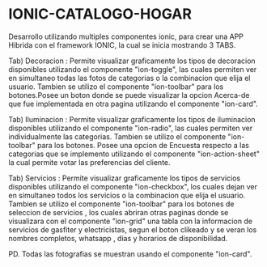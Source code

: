 # IONIC-CATALOGO-HOGAR

Desarrollo utilizando multiples componentes ionic, para crear 
una APP Hibrida con el framework IONIC, la cual se inicia mostrando 3 TABS.

Tab)  Decoracion : Permite visualizar graficamente los tipos de decoracion
                  disponibles utilizando el componente "ion-toggle",
  las cuales permiten ver en simultaneo todas las fotos de categorias
  o la combinacion que elija el usuario. Tambien se utilizo el componente 
  "ion-toolbar" para los botones.Posee un boton donde se puede visualizar 
  la opcion Acerca-de que fue implementada en otra pagina utilizando
  el componente "ion-card".
  
  Tab)  Iluminacion : Permite visualizar graficamente los tipos de iluminacion
                  disponibles utilizando el componente "ion-radio",
  las cuales permiten ver individualmente las categorias.
  Tambien se utilizo el componente   "ion-toolbar" para los botones.
  Posee una opcion de Encuesta respecto a las categorias que se implemento
  utilizando el componente "ion-action-sheet" la cual permite votar las preferencias
  del cliente. 
  
  
Tab) Servicios : Permite visualizar graficamente los tipos de servicios
                  disponibles utilizando el componente "ion-checkbox",
  los cuales dejan ver en simultaneo todos los servicios o la combinacion 
  que elija el usuario.
  Tambien se utilizo el componente "ion-toolbar" para los botones de seleccion
  de servicios , los cuales abriran otras paginas donde se visualizara con el componente
  "ion-grid" una tabla con la informacion de servicios de gasfiter y electricistas,
  segun el boton clikeado y se veran los nombres completos, whatsapp , dias y horarios de disponibilidad.
  
  PD. Todas las fotografias se muestran usando el componente "ion-card".


